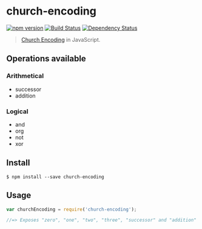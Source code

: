 # church-encoding

[![npm version](https://badge.fury.io/js/church-encoding.svg)](http://badge.fury.io/js/church-encoding)
[![Build Status](https://travis-ci.org/andrepoleza/church-encoding.svg?branch=master)](https://travis-ci.org/andrepoleza/church-encoding)
[![Dependency Status](https://david-dm.org/andrepoleza/church-encoding.svg)](https://david-dm.org/andrepoleza/church-encoding)

> [Church Encoding](http://en.wikipedia.org/wiki/Church_encoding) in JavaScript.

## Operations available

### Arithmetical
* successor
* addition

### Logical
* and
* org
* not
* xor

## Install

```
$ npm install --save church-encoding
```


## Usage

```js
var churchEncoding = require('church-encoding');

//=> Exposes "zero", "one", "two", "three", "successor" and "addition" as functions (for now)
```
